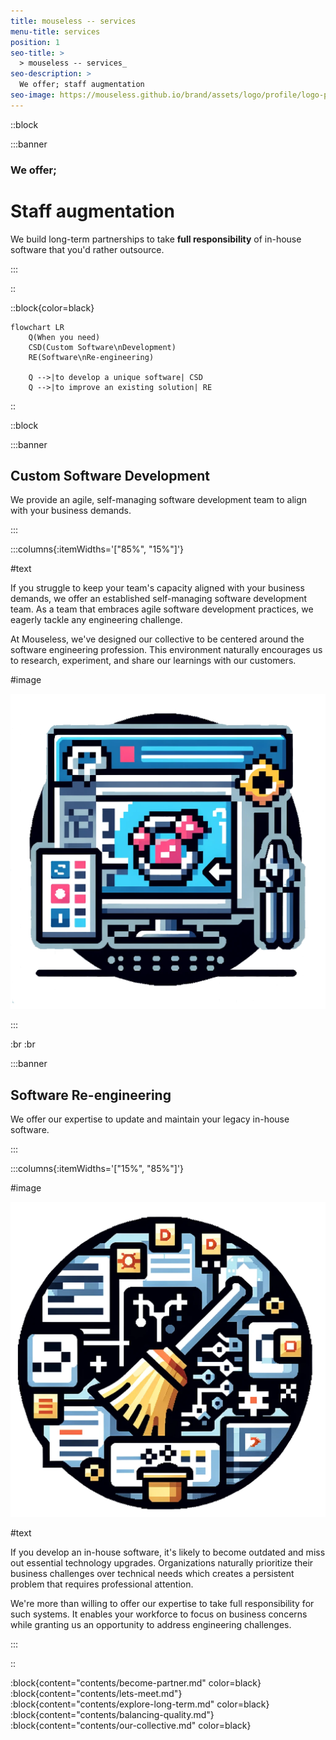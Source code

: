 ```yaml
---
title: mouseless -- services
menu-title: services
position: 1
seo-title: >
  > mouseless -- services_
seo-description: >
  We offer; staff augmentation
seo-image: https://mouseless.github.io/brand/assets/logo/profile/logo-profile-mark-primary-500px.png
---
```


::block

:::banner

### We offer;
# Staff augmentation

We build long-term partnerships to take __full responsibility__ of in-house
software that you'd rather outsource.

:::

::

::block{color=black}

```mermaid
flowchart LR
    Q(When you need)
    CSD(Custom Software\nDevelopment)
    RE(Software\nRe-engineering)

    Q -->|to develop a unique software| CSD
    Q -->|to improve an existing solution| RE
```

::

::block

:::banner

## Custom Software Development

We provide an agile, self-managing software development team to align with your
business demands.

:::

:::columns{:itemWidths='["85%", "15%"]'}

#text

If you struggle to keep your team's capacity aligned with your business demands,
we offer an established self-managing software development team. As a team that
embraces agile software development practices, we eagerly tackle any engineering
challenge.

At Mouseless, we've designed our collective to be centered around the software
engineering profession. This environment naturally encourages us to research,
experiment, and share our learnings with our customers.

#image

![Custom Software Development](images/services/csd.png)

:::

:br
:br

:::banner

## Software Re-engineering

We offer our expertise to update and maintain your legacy in-house software.

:::

:::columns{:itemWidths='["15%", "85%"]'}

#image

![Software Re-engineering](images/services/sr.png)

#text

If you develop an in-house software, it's likely to become outdated and miss out
essential technology upgrades. Organizations naturally prioritize their business
challenges over technical needs which creates a persistent problem that requires
professional attention.

We're more than willing to offer our expertise to take full responsibility for
such systems. It enables your workforce to focus on business concerns while
granting us an opportunity to address engineering challenges.

:::

::

:block{content="contents/become-partner.md" color=black}
:block{content="contents/lets-meet.md"}
:block{content="contents/explore-long-term.md" color=black}
:block{content="contents/balancing-quality.md"}
:block{content="contents/our-collective.md" color=black}
